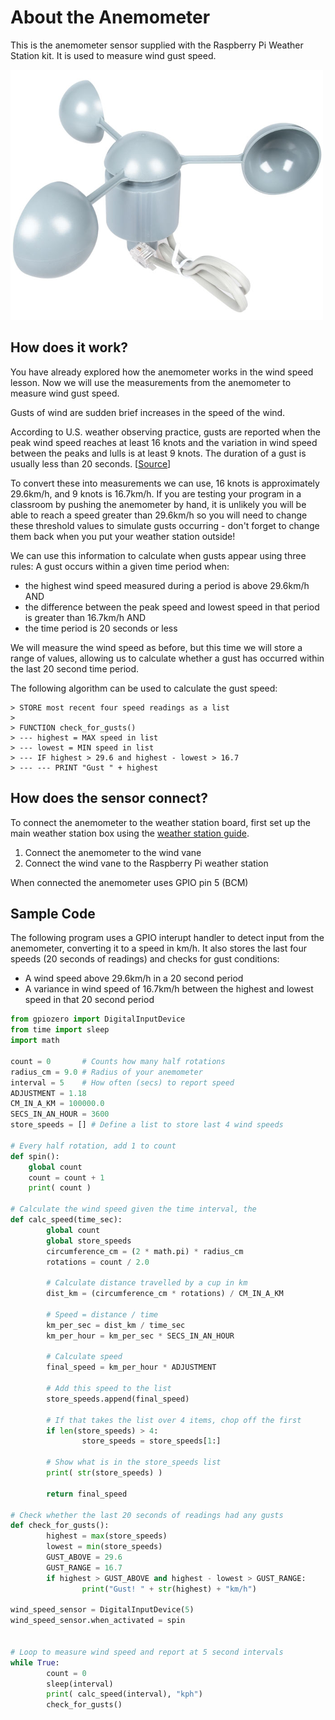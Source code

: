 # About the Anemometer

This is the anemometer sensor supplied with the Raspberry Pi Weather Station kit. It is used to measure wind gust speed.

![Anemometer](images/anemometer.png)

## How does it work?

You have already explored how the anemometer works in the wind speed lesson. Now we will use the measurements from the anemometer to measure wind gust speed.

Gusts of wind are sudden brief increases in the speed of the wind. 

According to U.S. weather observing practice, gusts are reported when the peak wind speed reaches at least 16 knots and the variation in wind speed between the peaks and lulls is at least 9 knots. The duration of a gust is usually less than 20 seconds. [[Source](http://glossary.ametsoc.org/wiki/Gust)]

To convert these into measurements we can use, 16 knots is approximately 29.6km/h, and 9 knots is 16.7km/h. If you are testing your program in a classroom by pushing the anemometer by hand, it is unlikely you will be able to reach a speed greater than 29.6km/h so you will need to change these threshold values to simulate gusts occurring - don't forget to change them back when you put your weather station outside!

We can use this information to calculate when gusts appear using three rules:
A gust occurs within a given time period when:
- the highest wind speed measured during a period is above 29.6km/h AND
- the difference between the peak speed and lowest speed in that period is greater than 16.7km/h AND
- the time period is 20 seconds or less

We will measure the wind speed as before, but this time we will store a range of values, allowing us to calculate whether a gust has occurred within the last 20 second time period.

The following algorithm can be used to calculate the gust speed:

    > STORE most recent four speed readings as a list
    >
    > FUNCTION check_for_gusts()
    > --- highest = MAX speed in list
    > --- lowest = MIN speed in list
    > --- IF highest > 29.6 and highest - lowest > 16.7
    > --- --- PRINT "Gust " + highest

## How does the sensor connect?

To connect the anemometer to the weather station board, first set up the main weather station box using the [weather station guide](https://www.raspberrypi.org/learning/weather-station-guide).

1. Connect the anemometer to the wind vane
1. Connect the wind vane to the Raspberry Pi weather station

When connected the anemometer uses GPIO pin 5 (BCM)


## Sample Code

The following program uses a GPIO interupt handler to detect input from the anemometer, converting it to a speed in km/h. It also stores the last four speeds (20 seconds of readings) and checks for gust conditions:
- A wind speed above 29.6km/h in a 20 second period
- A variance in wind speed of 16.7km/h between the highest and lowest speed in that 20 second period

```python
from gpiozero import DigitalInputDevice
from time import sleep
import math

count = 0       # Counts how many half rotations
radius_cm = 9.0 # Radius of your anemometer
interval = 5    # How often (secs) to report speed
ADJUSTMENT = 1.18
CM_IN_A_KM = 100000.0
SECS_IN_AN_HOUR = 3600 
store_speeds = [] # Define a list to store last 4 wind speeds

# Every half rotation, add 1 to count
def spin():
    global count
    count = count + 1
    print( count )

# Calculate the wind speed given the time interval, the 
def calc_speed(time_sec):
        global count
        global store_speeds
        circumference_cm = (2 * math.pi) * radius_cm        
        rotations = count / 2.0

        # Calculate distance travelled by a cup in km
        dist_km = (circumference_cm * rotations) / CM_IN_A_KM

        # Speed = distance / time
        km_per_sec = dist_km / time_sec
        km_per_hour = km_per_sec * SECS_IN_AN_HOUR

        # Calculate speed
        final_speed = km_per_hour * ADJUSTMENT

        # Add this speed to the list
        store_speeds.append(final_speed)

        # If that takes the list over 4 items, chop off the first
        if len(store_speeds) > 4:
                store_speeds = store_speeds[1:]
      
        # Show what is in the store_speeds list
        print( str(store_speeds) )
        
        return final_speed

# Check whether the last 20 seconds of readings had any gusts
def check_for_gusts():
        highest = max(store_speeds)
        lowest = min(store_speeds)
        GUST_ABOVE = 29.6       
        GUST_RANGE = 16.7
        if highest > GUST_ABOVE and highest - lowest > GUST_RANGE:
                print("Gust! " + str(highest) + "km/h")        

wind_speed_sensor = DigitalInputDevice(5)
wind_speed_sensor.when_activated = spin


# Loop to measure wind speed and report at 5 second intervals
while True:
        count = 0
        sleep(interval)
        print( calc_speed(interval), "kph")
        check_for_gusts()

```
